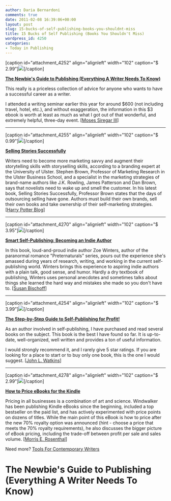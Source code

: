 ```yaml
---
author: Daria Bernardoni
comments: true
date: 2011-02-08 16:39:06+00:00
layout: post
slug: 15-bucks-of-self-publishing-books-you-shouldnt-miss
title: 15 Bucks of Self Publishing (Books You Shouldn't Miss)
wordpress_id: 4250
categories:
- Today in Publishing
---
```


[caption id="attachment_4252" align="alignleft" width="102" caption="$ 2.99"][![](http://www.40kbooks.com/wp-content/uploads/The_Newbies_Guide_to_Publishing_Everything_A_Writer_Needs_To_Knowx275-197x300.jpg)](http://www.amazon.com/Newbies-Publishing-Everything-Writer-ebook/dp/B003I6496Y/ref=cm_lmf_tit_1)[/caption]

**[The Newbie's Guide to Publishing (Everything A Writer Needs To Know)](http://www.amazon.com/Newbies-Publishing-Everything-Writer-ebook/dp/B003I6496Y/ref=cm_lmf_tit_1)**

This really is a priceless collection of advice for anyone who wants to have a successful career as a writer.

I attended a writing seminar earlier this year for around $600 (not including travel, hotel, etc.), and without exaggeration, the information in this $3 ebook is worth at least as much as what I got out of that wonderful, and extremely helpful, three-day event.
[[Moses Siregar III](http://www.amazon.com/review/R12MQW9DKQUFWT/ref=cm_cr_dp_perm?ie=UTF8&ASIN=B003I6496Y&nodeID=133140011&tag=&linkCode=)]



* * *



[caption id="attachment_4255" align="alignleft" width="102" caption="$ 0.99"][![](http://www.40kbooks.com/wp-content/uploads/selling-brown_ok1-208x300.jpg)](http://www.amazon.com/Selling-Stories-Successfully-ebook/dp/B004IWQVEK/ref=cm_cr_pr_product_top)[/caption]

**[Selling Stories Successfully](http://www.amazon.com/Selling-Stories-Successfully-ebook/dp/B004IWQVEK/ref=cm_cr_pr_product_top)**

Writers need to become more marketing savvy and augment their storytelling skills with storyselling skills, according to a branding expert at the University of Ulster.
Stephen Brown, Professor of Marketing Research in the Ulster Business School, and a specialist in the marketing strategies of brand-name authors like J.K. Rowling, James Patterson and Dan Brown, says that novelists need to wake up and smell the customer.
In his latest book, Selling Stories Successfully, Professor Brown states that the days of outsourcing selling have gone. Authors must build their own brands, sell their own books and take ownership of their self-marketing strategies.
[[Harry Potter Blog](http://harrypotter.firstblogfirst.com/2011/01/18/time-to-wake-up-and-smell-the-customer/)]



* * *



[caption id="attachment_4270" align="alignleft" width="102" caption="$ 3.95"][![](http://www.40kbooks.com/wp-content/uploads/smart-self-pub-sml-199x300.jpg)](http://www.amazon.com/Smart-Self-Publishing-Becoming-Author-ebook/dp/B004AYD90U/ref=sr_1_5?ie=UTF8&m=A3KSZ402CI2EG1&s=digital-text&qid=1297178341&sr=1-5)[/caption]

**[Smart Self-Publishing: Becoming an Indie Author ](http://www.amazon.com/Smart-Self-Publishing-Becoming-Author-ebook/dp/B004AYD90U/ref=sr_1_5?ie=UTF8&m=A3KSZ402CI2EG1&s=digital-text&qid=1297178341&sr=1-5)**

In this book, loud-and-proud indie author Zoe Winters, author of the paranormal romance "Preternaturals" series, pours out the experience she's amassed during years of research, writing, and working in the current self-publishing world. Winters brings this experience to aspiring indie authors with a plain talk, good sense, and humor. Hardly a dry textbook of publishing, Winters uses personal anecdotes and sometimes talks about things she learned the hard way and mistakes she made so you don't have to.
[[Susan Bischoff](http://www.amazon.com/review/R3O3PVPRX0E6RM/ref=cm_cr_dp_perm?ie=UTF8&ASIN=B004AYD90U&nodeID=133140011&tag=&linkCode=)]



* * *



[caption id="attachment_4254" align="alignleft" width="102" caption="$ 3.99"][![](http://www.40kbooks.com/wp-content/uploads/41JuM-ueLtL-210x300.jpg)](http://www.amazon.com/Self-Publishing-Home-Based-Non-Fiction-CreateSpace-ebook/dp/B002YQ2WY0/ref=sr_1_5_6?ie=UTF8&m=AG56TWVU5XWC2)[/caption]

**[The Step-by-Step Guide to Self-Publishing for Profit!](http://www.amazon.com/Self-Publishing-Home-Based-Non-Fiction-CreateSpace-ebook/dp/B002YQ2WY0/ref=sr_1_5_6?ie=UTF8&m=AG56TWVU5XWC2)**

As an author involved in self-publishing, I have purchased and read several books on the subject. This book is the best I have found so far. It is up-to-date, well-organized, well written and provides a ton of useful information.

I would strongly recommend it, and I rarely give 5 star ratings. If you are looking for a place to start or to buy only one book, this is the one I would suggest.
[[John L. Watkins](http://www.amazon.com/review/R1N1S5WMW8P749/ref=cm_cr_dp_perm?ie=UTF8&ASIN=B002YQ2WY0&nodeID=133140011&tag=&linkCode=)]



* * *



[caption id="attachment_4278" align="alignleft" width="102" caption="$ 2.99"][![](http://www.40kbooks.com/wp-content/uploads/61CtqhQUuzL-229x300.jpg)](http://www.amazon.com/How-Price-eBooks-Kindle-ebook/dp/B003XNTAJI/ref=cm_lmf_tit_5_8_10)[/caption]

**[How to Price eBooks for the Kindle](http://www.amazon.com/How-Price-eBooks-Kindle-ebook/dp/B003XNTAJI/ref=cm_lmf_tit_5_8_10)**

Pricing in all businesses is a combination of art and science. Windwalker has been publishing Kindle eBooks since the beginning, included a top bestseller on the paid list, and has actively experimented with price points on dozens of titles. While the main point of this eBook is how to price after the new 70% royalty option was announced (hint - choose a price that meets the 70% royalty requirements), he also discusses the bigger picture of eBook pricing, including the trade-off between profit per sale and sales volume.
[[Morris E. Rosenthal](http://www.amazon.com/review/RP4XV4GVOT1C1/ref=cm_cr_dp_perm?ie=UTF8&ASIN=B003XNTAJI&nodeID=133140011&tag=&linkCode=)]

Need more? [Tools For Contemporary Writers](http://www.40kbooks.com/?p=3644)





# The Newbie's Guide to Publishing (Everything A Writer Needs To Know)




